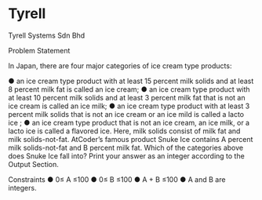 # Tyrell
Tyrell Systems Sdn Bhd 

Problem Statement

In Japan, there are four major categories of ice cream type products:

● an ice cream type product with at least 15 percent milk solids and at least 8 percent milk fat is called an ice
cream;
● an ice cream type product with at least 10 percent milk solids and at least 3 percent milk fat that is not an ice
cream is called an ice milk;
● an ice cream type product with at least 3 percent milk solids that is not an ice cream or an ice mild is called a lacto
ice ;
● an ice cream type product that is not an ice cream, an ice milk, or a lacto ice is called a flavored ice.
Here, milk solids consist of milk fat and milk solids-not-fat.
AtCoder’s famous product Snuke Ice contains A percent milk solids-not-fat and B percent milk fat.
Which of the categories above does Snuke Ice fall into?
Print your answer as an integer according to the Output Section.

Constraints
● 0≤ A ≤100
● 0≤ B ≤100
● A + B ≤100
● A and B are integers.
